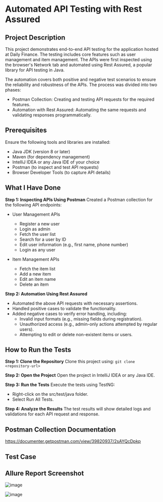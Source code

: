 # Automated API Testing with Rest Assured
## Project Description
This project demonstrates end-to-end API testing for the application hosted at Daily Finance. The testing includes core features such as user management and item management. The APIs were first inspected using the browser's Network tab and automated using Rest Assured, a popular library for API testing in Java.

The automation covers both positive and negative test scenarios to ensure the reliability and robustness of the APIs. The process was divided into two phases:

- Postman Collection: Creating and testing API requests for the required features.
- Automation with Rest Assured: Automating the same requests and validating responses programmatically.

## Prerequisites
Ensure the following tools and libraries are installed:

- Java JDK (version 8 or later)
- Maven (for dependency management)
- IntelliJ IDEA or any Java IDE of your choice
- Postman (to inspect and test API requests)
- Browser Developer Tools (to capture API details)

## What I Have Done
**Step 1: Inspecting APIs Using Postman**
Created a Postman collection for the following API endpoints:

- User Management APIs

  - Register a new user
  - Login as admin
  - Fetch the user list
  - Search for a user by ID
  - Edit user information (e.g., first name, phone number)
  - Login as any user

- Item Management APIs
  - Fetch the item list
  - Add a new item
  - Edit an item name
  - Delete an item

**Step 2: Automation Using Rest Assured**

- Automated the above API requests with necessary assertions.
- Handled positive cases to validate the functionality.
- Added negative cases to verify error handling, including:
  - Invalid input formats (e.g., missing fields during registration).
  - Unauthorized access (e.g., admin-only actions attempted by regular users).
  - Attempting to edit or delete non-existent items or users.
 
## How to Run the Tests
**Step 1: Clone the Repository**
Clone this project using: ```git clone <repository-url>```

**Step 2: Open the Project**
Open the project in IntelliJ IDEA or any Java IDE.

**Step 3: Run the Tests**
Execute the tests using TestNG:
  - Right-click on the src/test/java folder.
  - Select Run All Tests.

**Step 4: Analyze the Results**
The test results will show detailed logs and validations for each API request and response.

## Postman Collection Documentation

https://documenter.getpostman.com/view/39820937/2sAYQcDpkp

## Test Case



## Allure Report Screenshot

![image](https://github.com/user-attachments/assets/6079f00d-2ce5-4165-b4a6-4e29256a59d0)


![image](https://github.com/user-attachments/assets/1cf70ea1-9a15-4e72-adc3-456f19e979ec)
